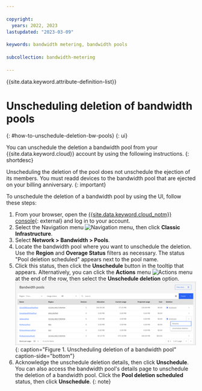 ```yaml
---

copyright:
  years: 2022, 2023
lastupdated: "2023-03-09"

keywords: bandwidth metering, bandwidth pools

subcollection: bandwidth-metering

---
```


{{site.data.keyword.attribute-definition-list}}

# Unscheduling deletion of bandwidth pools
{: #how-to-unschedule-deletion-bw-pools}
{: ui}

You can unschedule the deletion a bandwidth pool from your {{site.data.keyword.cloud}} account by using the following instructions. 
{: shortdesc}

Unscheduling the deletion of the pool does not unschedule the ejection of its members. You must readd devices to the bandwidth pool that are ejected on your billing anniversary. 
{: important}

To unschedule the deletion of a bandwidth pool by using the UI, follow these steps:

1. From your browser, open the [{{site.data.keyword.cloud_notm}} console](/login){: external} and log in to your account.
1. Select the Navigation menu ![Navigation menu](../icons/icon_hamburger.svg), then click **Classic Infrastructure**.
1. Select **Network > Bandwidth > Pools**.
1. Locate the bandwidth pool where you want to unschedule the deletion. Use the **Region** and **Overage Status** filters as necessary. The status "Pool deletion scheduled" appears next to the pool name.
1. Click this status, then click the **Unschedule** button in the tooltip that appears. Alternatively, you can click the **Actions** menu ![Actions menu](../icons/action-menu-icon.svg) at the end of the row, then select the **Unschedule deletion** option.
![Unscheduling deletion of a bandwidth pool](images/bw-pool-unschedule-deletion.svg "Unscheduling deletion of a bandwidth pool"){: caption="Figure 1. Unscheduling deletion of a bandwidth pool" caption-side="bottom"}
1. Acknowledge the unschedule deletion details, then click **Unschedule**.
You can also access the bandwidth pool's details page to unschedule the deletion of a bandwidth pool. Click the **Pool deletion scheduled** status, then click **Unschedule**.
{: note}
